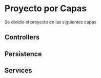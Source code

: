 # Proyecto por Capas

Se dividio el proyecto en las siguientes capas

## Controllers

## Persistence

## Services
